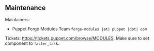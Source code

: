 ## Maintenance

Maintainers:
  - Puppet Forge Modules Team `forge-modules |at| puppet |dot| com`

Tickets: https://tickets.puppet.com/browse/MODULES. Make sure to set component to `facter_task`.
